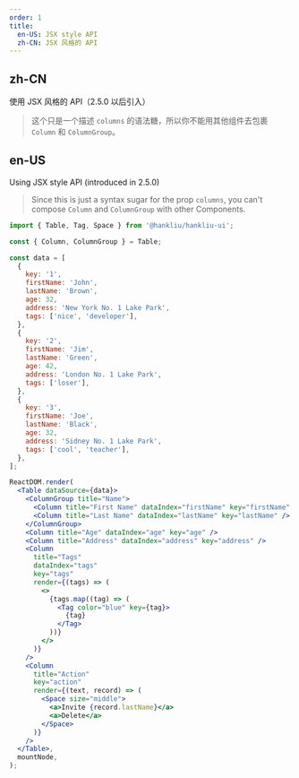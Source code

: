 ```yaml
---
order: 1
title:
  en-US: JSX style API
  zh-CN: JSX 风格的 API
---
```


## zh-CN

使用 JSX 风格的 API（2.5.0 以后引入）

> 这个只是一个描述 `columns` 的语法糖，所以你不能用其他组件去包裹 `Column` 和 `ColumnGroup`。

## en-US

Using JSX style API (introduced in 2.5.0)

> Since this is just a syntax sugar for the prop `columns`, you can't compose `Column` and `ColumnGroup` with other Components.

```jsx
import { Table, Tag, Space } from '@hankliu/hankliu-ui';

const { Column, ColumnGroup } = Table;

const data = [
  {
    key: '1',
    firstName: 'John',
    lastName: 'Brown',
    age: 32,
    address: 'New York No. 1 Lake Park',
    tags: ['nice', 'developer'],
  },
  {
    key: '2',
    firstName: 'Jim',
    lastName: 'Green',
    age: 42,
    address: 'London No. 1 Lake Park',
    tags: ['loser'],
  },
  {
    key: '3',
    firstName: 'Joe',
    lastName: 'Black',
    age: 32,
    address: 'Sidney No. 1 Lake Park',
    tags: ['cool', 'teacher'],
  },
];

ReactDOM.render(
  <Table dataSource={data}>
    <ColumnGroup title="Name">
      <Column title="First Name" dataIndex="firstName" key="firstName" />
      <Column title="Last Name" dataIndex="lastName" key="lastName" />
    </ColumnGroup>
    <Column title="Age" dataIndex="age" key="age" />
    <Column title="Address" dataIndex="address" key="address" />
    <Column
      title="Tags"
      dataIndex="tags"
      key="tags"
      render={(tags) => (
        <>
          {tags.map((tag) => (
            <Tag color="blue" key={tag}>
              {tag}
            </Tag>
          ))}
        </>
      )}
    />
    <Column
      title="Action"
      key="action"
      render={(text, record) => (
        <Space size="middle">
          <a>Invite {record.lastName}</a>
          <a>Delete</a>
        </Space>
      )}
    />
  </Table>,
  mountNode,
);
```
